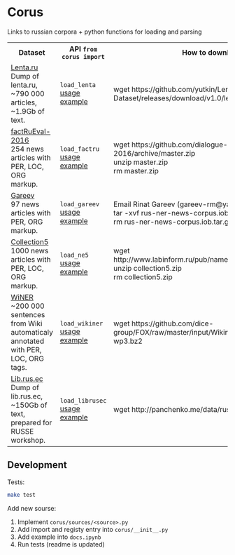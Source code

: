 
# Corus

Links to russian corpora + python functions for loading and parsing

<!--- registry --->
<table>
<tr>
<th>Dataset</th>
<th>API <code>from corus import</code></th>
<th>How to download</th>
</tr>
<tr>
<td>
<a href="https://github.com/yutkin/Lenta.Ru-News-Dataset">Lenta.ru</a>
</br>
Dump of lenta.ru, ~790 000 articles, ~1.9Gb of text.
</td>
<td>
<code>load_lenta</code>
</br>
<a href="https://nbviewer.jupyter.org/github/natasha/corus/blob/master/docs.ipynb#lenta">usage example</a>
</td>
<td>
wget https://github.com/yutkin/Lenta.Ru-News-Dataset/releases/download/v1.0/lenta-ru-news.csv.gz
</td>
</tr>
<tr>
<td>
<a href="https://github.com/dialogue-evaluation/factRuEval-2016/">factRuEval-2016</a>
</br>
254 news articles with PER, LOC, ORG markup.
</td>
<td>
<code>load_factru</code>
</br>
<a href="https://nbviewer.jupyter.org/github/natasha/corus/blob/master/docs.ipynb#factru">usage example</a>
</td>
<td>
wget https://github.com/dialogue-evaluation/factRuEval-2016/archive/master.zip
</br>
unzip master.zip
</br>
rm master.zip
</td>
</tr>
<tr>
<td>
<a href="https://www.researchgate.net/publication/262203599_Introducing_Baselines_for_Russian_Named_Entity_Recognition">Gareev</a>
</br>
97 news articles with PER, ORG markup.
</td>
<td>
<code>load_gareev</code>
</br>
<a href="https://nbviewer.jupyter.org/github/natasha/corus/blob/master/docs.ipynb#gareev">usage example</a>
</td>
<td>
Email Rinat Gareev (gareev-rm@yandex.ru) ask for dataset
</br>
tar -xvf rus-ner-news-corpus.iob.tar.gz
</br>
rm rus-ner-news-corpus.iob.tar.gz
</td>
</tr>
<tr>
<td>
<a href="http://www.labinform.ru/pub/named_entities/">Collection5</a>
</br>
1000 news articles with PER, LOC, ORG markup.
</td>
<td>
<code>load_ne5</code>
</br>
<a href="https://nbviewer.jupyter.org/github/natasha/corus/blob/master/docs.ipynb#ne5">usage example</a>
</td>
<td>
wget http://www.labinform.ru/pub/named_entities/collection5.zip
</br>
unzip collection5.zip
</br>
rm collection5.zip
</td>
</tr>
<tr>
<td>
<a href="https://www.aclweb.org/anthology/I17-1042">WiNER</a>
</br>
~200 000 sentences from Wiki automaticaly annotated with PER, LOC, ORG tags.
</td>
<td>
<code>load_wikiner</code>
</br>
<a href="https://nbviewer.jupyter.org/github/natasha/corus/blob/master/docs.ipynb#wikiner">usage example</a>
</td>
<td>
wget https://github.com/dice-group/FOX/raw/master/input/Wikiner/aij-wikiner-ru-wp3.bz2
</td>
</tr>
<tr>
<td>
<a href="https://russe.nlpub.org/downloads/">Lib.rus.ec</a>
</br>
Dump of lib.rus.ec, ~150Gb of text, prepared for RUSSE workshop.
</td>
<td>
<code>load_librusec</code>
</br>
<a href="https://nbviewer.jupyter.org/github/natasha/corus/blob/master/docs.ipynb#librusec">usage example</a>
</td>
<td>
wget http://panchenko.me/data/russe/librusec_fb2.plain.gz
</td>
</tr>
</table>
<!--- registry --->


## Development

Tests:

```bash
make test
```

Add new sourse:
1. Implement `corus/sources/<source>.py`
2. Add import and registy entry into `corus/__init__.py`
3. Add example into `docs.ipynb`
4. Run tests (readme is updated)
